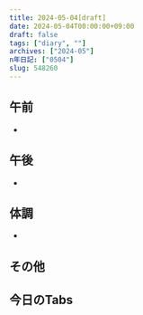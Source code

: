 ```yaml
---
title: 2024-05-04[draft]
date: 2024-05-04T00:00:00+09:00
draft: false
tags: ["diary", ""]
archives: ["2024-05"]
n年日記: ["0504"]
slug: 548260
---
```

## 午前
- 
## 午後
- 
## 体調
- 
## その他
## 今日のTabs
